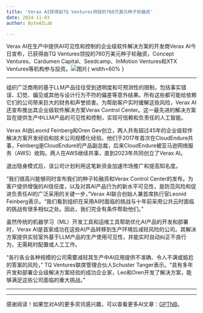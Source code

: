 ```yaml
---
title: 'Verax AI获得由TQ Ventures领投的760万美元种子轮融资'
date: 2024-11-03
author: ByteAILab

---
```


Verax AI在生产中提供AI可见性和控制的企业级软件解决方案的开发商Verax AI今日宣布，已获得由TQ Ventures领投的760万美元种子轮融资，Concept Ventures、Cardumen Capital、Seedcamp、InMotion Ventures和XTX Ventures等机构参与投资。![图片](https://ai-techpark.com/wp-content/uploads/2024/10/Verax-960x540.jpg){ width=60% }

---


组织广泛商用的基于LLM产品往往受到透明度和可预测性的限制，包括事实错误、幻觉、偏见或其他与设计行为不符的偏差等意外结果。所有这些都可能给依赖它们的公司带来巨大的财务和声誉损害。为帮助客户实时缓解这些风险，Verax AI还宣布推出其企业级软件解决方案Verax Control Center。这一最先进的解决方案旨在提供生产中LLM产品的可见性和控制，实现可信赖和负责任的人工智能。

Verax AI由Leonid Feinberg和Oren Gev创立，两人共有超过45年的企业级软件解决方案开发经验和技术公司规模化经验。他们于2017年首次在CloudEndure共事，Feinberg是CloudEndure的产品副总裁，后来CloudEndure被亚马逊网络服务（AWS）收购。两人在AWS继续共事，直到2023年共同创立了Verax AI。

退出隐身模式后，该公司计划利用这笔新资金加速市场推广和提高知名度。

“我们很高兴能够同时宣布我们的种子轮融资和Verax Control Center的发布。为客户提供增强的AI信任度，以及对其AI产品行为的新水平可见性，是防范风险和促进负责任AI的广泛采用的关键一步，”Verax AI联合创始人兼首席执行官Leonid Feinberg表示。“我们看到组织在采用AI时面临的挑战与十年前采用公共云时面临的挑战有很多相似之处。因此，我们完全有条件帮助他们。”

虽然传统的机器学习（ML）开发工具和运维工具帮助优化AI产品的开发和部署时，Verax AI是首家成功在这些AI产品转移到生产环境后减轻风险的公司。其解决方案提供实验室外基于LLM产品的生产使用可见性，并能实时自动纠正不良行为，无需耗时配置或人工工作。

“各行各业各种规模的公司需要减轻其生产中AI应用提供不准确、令人不满或尴尬的答案的风险，” TQ Ventures联席管理合伙人Schuster Tanger表示。“具有多年开发和部署企业级解决方案经验的成功企业家，Leo和Oren开发了解决方案，能够满足这些公司面临的重大挑战。”

---
---
感谢阅读！如果您对AI的更多资讯感兴趣，可以查看更多AI文章：[GPTNB](https://gptnb.com)。